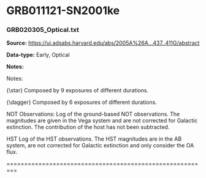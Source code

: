 # GRB011121-SN2001ke


### GRB020305_Optical.txt


**Source:** https://ui.adsabs.harvard.edu/abs/2005A%26A...437..411G/abstract

**Data-type:** Early, Optical

**Notes:**

Notes:

{\star} Composed by 9 exposures of different durations.



{\dagger} Composed by 6 exposures of different durations.



NOT Observations: Log of the ground-based NOT observations. The magnitudes are given in the Vega system and are not corrected for Galactic extinction. The contribution of the host has not been subtracted.



HST Log of the HST observations. The HST magnitudes are in the AB system, are not corrected for Galactic extinction and only consider the OA flux.

=========================================================